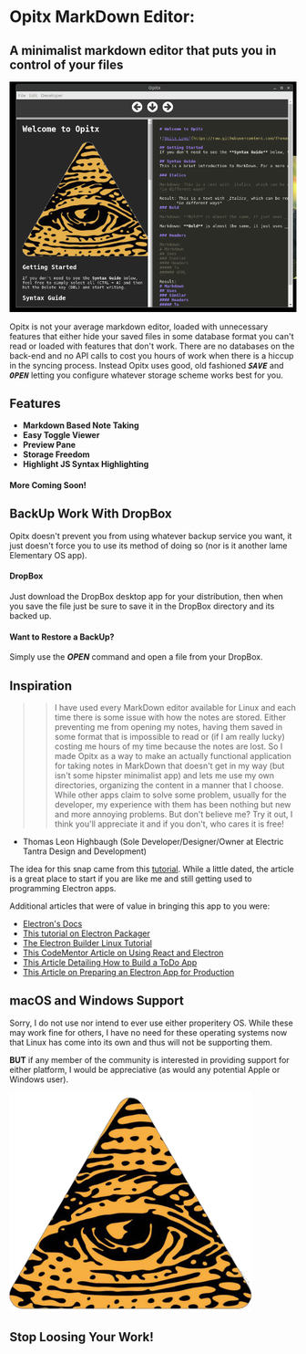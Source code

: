 # Opitx MarkDown Editor:
## A minimalist markdown editor that puts you in control of your files
![Opitx Markdown Editor Screenshot](https://raw.githubusercontent.com/Thomashighbaugh/Opitx/master/Opitx.png)

Opitx is not your average markdown editor, loaded with unnecessary features that either hide your saved files in some database format you can't read or loaded with features that don't work. There are no databases on the back-end and no API calls to cost you hours of work when there is a hiccup in the syncing process. Instead Opitx uses good, old fashioned **<kbd>_SAVE_</kbd>** and **<kbd>_OPEN_</kbd>** letting you configure whatever storage scheme works best for you. 


## Features
- **Markdown Based Note Taking**
- **Easy Toggle Viewer** 
- **Preview Pane**
- **Storage Freedom** 
- **Highlight JS Syntax Highlighting**

#### More Coming Soon!


## BackUp Work With DropBox 
Opitx doesn't prevent you from using whatever backup service you want, it just doesn't force you to use its method of doing so (nor is it another lame Elementary OS app). 

#### DropBox 
Just download the DropBox desktop app for your distribution, then when you save the file just be sure to save it in the DropBox directory and its backed up.

#### Want to Restore a BackUp? 
Simply use the **_OPEN_** command and open a file from your DropBox. 

## Inspiration

>> I have used every MarkDown editor available for Linux and each time there is some issue with how the notes are stored. Either preventing me from opening my notes, having them saved in some format that is impossible to read or (if I am really lucky) costing me hours of my time because the notes are lost. 
>> So I made Opitx as a way to make an actually functional application for taking notes in MarkDown that doesn't get in my way (but isn't some hipster minimalist app) and lets me use my own directories, organizing the content in a manner that I choose. 
>> While other apps claim to solve some problem, usually for the developer, my experience with them has been nothing but new and more annoying problems. But don't believe me? Try it out, I think you'll appreciate it and if you don't, who cares it is free!
- Thomas Leon Highbaugh (Sole Developer/Designer/Owner at Electric Tantra Design and Development)

The idea for this snap came from this [tutorial](https://www.freecodecamp.org/news/heres-how-i-created-a-markdown-app-with-electron-and-react-1e902f8601ca/). While a little dated, the article is a great place to start if you are like me and still getting used to programming Electron apps. 

Additional articles that were of value in bringing this app to you were:
- [Electron's Docs](https://electronjs.org/docs/all)
- [This tutorial on Electron Packager](https://www.christianengvall.se/electron-packager-tutorial/)
- [The Electron Builder Linux Tutorial](https://www.electron.build/configuration/linux.html)
- [This CodeMentor Article on Using React and Electron](https://www.codementor.io/randyfindley/how-to-build-an-electron-app-using-create-react-app-and-electron-builder-ss1k0sfer)
- [This Article Detailing How to Build a ToDo App](https://codeburst.io/build-a-todo-app-with-electron-d6c61f58b55a)
- [This Article on Preparing an Electron App for Production](https://medium.com/@kitze/%EF%B8%8F-from-react-to-an-electron-app-ready-for-production-a0468ecb1da3)


## macOS and Windows Support

Sorry, I do not use nor intend to ever use either properitery OS. While these may work fine for others, I have no need for these operating systems now that Linux has come into its own and thus will not be supporting them. 

**BUT** if any member of the community is interested in providing support for either platform, I would be appreciative (as would any potential Apple or Windows user). 

![Opitx](https://raw.githubusercontent.com/Thomashighbaugh/Opitx/master/app_resources/icon.png)
## Stop Loosing Your Work!
